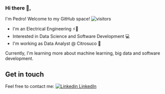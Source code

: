 ### Hi there 👋,

I'm Pedro! Welcome to my GitHub space! ![visitors](https://visitor-badge.glitch.me/badge?page_id=pedrosouzax)

- I'm an Electrical Engineering ⚡:robot:
- Interested in Data Science and Software Development 💻
- I'm working as Data Analyst @ Citrosuco 🍊

Currently, I'm learning more about machine learning, big data and software development.

## Get in touch

Feel free to contact me:
[![Linkedin](https://i.stack.imgur.com/gVE0j.png) LinkedIn](https://www.linkedin.com/@pedrosouzax)

<!--
**pedrosouzax/pedrosouzax** is a ✨ _special_ ✨ repository because its `README.md` (this file) appears on your GitHub profile.

- 
- 🌱 I’m currently learning DataScience
- 👯 I’m looking to collaborate on ...
- 🤔 I’m looking for help with ...
- 💬 Ask me about ...
- 📫 How to reach me: ...
- 😄 Pronouns: ...
- ⚡ Fun fact: ...
-->
